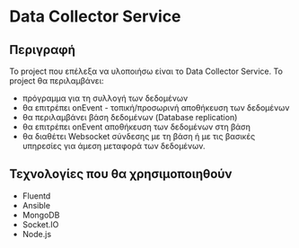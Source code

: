 # Data Collector Service
## Περιγραφή

Το project που επέλεξα να υλοποιήσω είναι το Data Collector Service.
Το project θα περιλαμβάνει: 
- πρόγραμμα για τη συλλογή των δεδομένων
- θα επιτρέπει onEvent - τοπική/προσωρινή αποθήκευση των δεδομένων
- θα περιλαμβάνει βάση δεδομένων (Database replication)
- θα επιτρέπει onEvent αποθήκευση των δεδομένων στη βάση
- θα διαθέτει Websocket σύνδεσης με τη βάση ή με τις βασικές υπηρεσίες για άμεση μεταφορά των δεδομένων.

## Τεχνολογίες που θα χρησιμοποιηθούν

- Fluentd
- Ansible
- MongoDB
- Socket.IO
- Node.js

